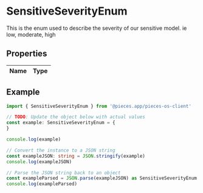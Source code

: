 
# SensitiveSeverityEnum

This is the enum used to describe the severity of our sensitive model. ie low, moderate, high

## Properties

Name | Type
------------ | -------------

## Example

```typescript
import { SensitiveSeverityEnum } from '@pieces.app/pieces-os-client'

// TODO: Update the object below with actual values
const example: SensitiveSeverityEnum = {
}

console.log(example)

// Convert the instance to a JSON string
const exampleJSON: string = JSON.stringify(example)
console.log(exampleJSON)

// Parse the JSON string back to an object
const exampleParsed = JSON.parse(exampleJSON) as SensitiveSeverityEnum
console.log(exampleParsed)
```


